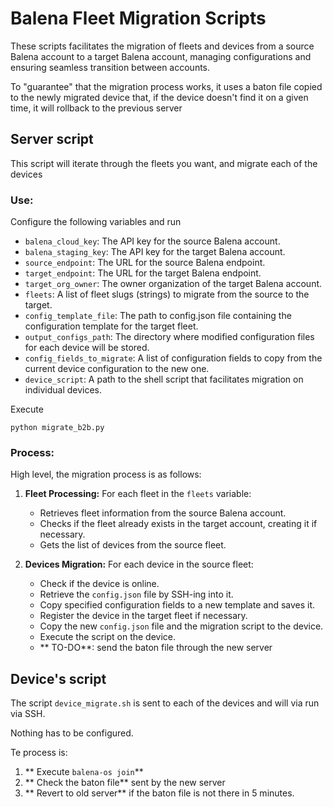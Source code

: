 # Balena Fleet Migration Scripts

These scripts facilitates the migration of fleets and devices from a source Balena account to a target Balena account, managing configurations and ensuring seamless transition between accounts.

To "guarantee" that the migration process works, it uses a baton file copied to the newly migrated device that, if the device doesn't find it on a given time, it will rollback to the previous server

## Server script

This script will iterate through the fleets you want, and migrate each of the devices



### Use:

Configure the following variables and run

- `balena_cloud_key`: The API key for the source Balena account.
- `balena_staging_key`: The API key for the target Balena account.
- `source_endpoint`: The URL for the source Balena endpoint.
- `target_endpoint`: The URL for the target Balena endpoint.
- `target_org_owner`: The owner organization of the target Balena account.
- `fleets`: A list of fleet slugs (strings) to migrate from the source to the target.
- `config_template_file`: The path to config.json file containing the configuration template for the target fleet.
- `output_configs_path`: The directory where modified configuration files for each device will be stored.
- `config_fields_to_migrate`: A list of configuration fields to copy from the current device configuration to the new one.
- `device_script`: A path to the shell script that facilitates migration on individual devices.

Execute

`python migrate_b2b.py`

### Process:

High level, the migration process is as follows:

1. **Fleet Processing:** For each fleet in the `fleets` variable:

   - Retrieves fleet information from the source Balena account.
   - Checks if the fleet already exists in the target account, creating it if necessary.
   - Gets the list of devices from the source fleet.

2. **Devices Migration:** For each device in the source fleet:

   - Check if the device is online.
   - Retrieve the `config.json` file by SSH-ing into it.
   - Copy specified configuration fields to a new template and saves it.
   - Register the device in the target fleet if necessary.
   - Copy the new `config.json` file and the migration script to the device.
   - Execute the script on the device.
   - ** TO-DO**: send the baton file through the new server

## Device's script

The script `device_migrate.sh` is sent to each of the devices and will via run via SSH.

Nothing has to be configured.

Te process is:

1. ** Execute `balena-os join`** 
2. ** Check the baton file** sent by the new server
3. ** Revert to old server** if the baton file is not there in 5 minutes.

